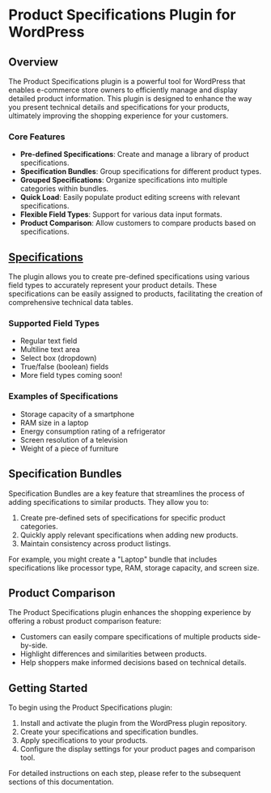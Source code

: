 # Product Specifications Plugin for WordPress

## Overview
The Product Specifications plugin is a powerful tool for WordPress that enables e-commerce store owners to efficiently manage and display detailed product information. This plugin is designed to enhance the way you present technical details and specifications for your products, ultimately improving the shopping experience for your customers.

### Core Features

- **Pre-defined Specifications**: Create and manage a library of product specifications.
- **Specification Bundles**: Group specifications for different product types.
- **Grouped Specifications**: Organize specifications into multiple categories within bundles.
- **Quick Load**: Easily populate product editing screens with relevant specifications.
- **Flexible Field Types**: Support for various data input formats.
- **Product Comparison**: Allow customers to compare products based on specifications.

## [Specifications](./Specifications.md)

The plugin allows you to create pre-defined specifications using various field types to accurately represent your product details. These specifications can be easily assigned to products, facilitating the creation of comprehensive technical data tables.

### Supported Field Types

- Regular text field
- Multiline text area
- Select box (dropdown)
- True/false (boolean) fields
- More field types coming soon!

### Examples of Specifications

- Storage capacity of a smartphone
- RAM size in a laptop
- Energy consumption rating of a refrigerator
- Screen resolution of a television
- Weight of a piece of furniture

## Specification Bundles

Specification Bundles are a key feature that streamlines the process of adding specifications to similar products. They allow you to:

1. Create pre-defined sets of specifications for specific product categories.
2. Quickly apply relevant specifications when adding new products.
3. Maintain consistency across product listings.

For example, you might create a "Laptop" bundle that includes specifications like processor type, RAM, storage capacity, and screen size.

## Product Comparison

The Product Specifications plugin enhances the shopping experience by offering a robust product comparison feature:

- Customers can easily compare specifications of multiple products side-by-side.
- Highlight differences and similarities between products.
- Help shoppers make informed decisions based on technical details.

## Getting Started

To begin using the Product Specifications plugin:

1. Install and activate the plugin from the WordPress plugin repository.
2. Create your specifications and specification bundles.
3. Apply specifications to your products.
4. Configure the display settings for your product pages and comparison tool.

For detailed instructions on each step, please refer to the subsequent sections of this documentation.
